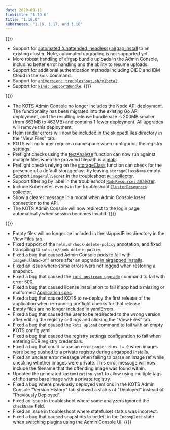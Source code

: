 ```yaml
---
date: 2020-09-11
linktitle: "1.19.0"
title: "1.19.0"
kubernetes: "1.16, 1.17, and 1.18"
---
```


{{<features>}}
  * Support for [automated (unattended, headless) airgap install](/kotsadm/installing/automating/#airgap-install) to an existing cluster. Note, automated upgrading is not supported yet.
  * More robust handling of airgap bundle uploads in the Admin Console, including better error handling and the ability to resume uploads.
  * Support for additional authentication methods including OIDC and IBM Cloud in the `kots` command.
  * Support for [`apiVersion: troubleshoot.sh/v1beta2`](https://troubleshoot.sh/docs/v1beta2/).
  * Support for [`kind: SupportBundle`](https://troubleshoot.sh/docs/support-bundle/introduction/).
{{</features>}}

{{<changes>}}
  * The KOTS Admin Console no longer includes the Node API deployment. The functionality has been migrated into the existing Go API deployment, and the resulting release bundle size is 200MB smaller (from 663MB to 463MB) and contains 1 fewer deployment. All upgrades will remove this deployment.
  * Helm render errors will now be included in the skippedFiles directory in the "View Files" tab.
  * KOTS will no longer require a namespace when configuring the registry settings.
  * Preflight checks using the [textAnalyze](https://troubleshoot.sh/docs/analyze/regex/) function can now run against multiple files when the provided filepath is a [glob](https://golang.org/pkg/path/filepath/#Glob).
  * Preflight checks relying on the [storageClass](https://troubleshoot.sh/docs/analyze/storage-class/) function can check for the presence of a default storageclass by leaving `storageClassName` empty.
  * Support `imagePullSecret` in the troubleshoot [`Run` collector](https://troubleshoot.sh/docs/collect/run/#using-opaque-secrets).
  * Supoort filtering by label in the troubleshoot [`NodeResources` analyzer](https://troubleshoot.sh/docs/analyze/node-resources/#filter-by-labels).
  * Include Kubernetes events in the troubleshoot [`ClusterResources` collector](https://troubleshoot.sh/docs/collect/cluster-resources/#cluster-resourceseventsnamespacejson).
  * Show a clearer message in a modal when Admin Console loses connection to the API.
  * The KOTS Admin Console will now redirect to the login page automatically when session becomes invalid.
{{</changes>}}

{{<fixes>}}
  * Empty files will no longer be included in the skippedFiles directory in the View Files tab.
  * Fixed support of the `helm.sh/hook-delete-policy` annotation, and fixed transpiling to `kots.io/hook-delete-policy`.
  * Fixed a bug that caused Admin Console pods to fail with `ImagePullBackOff` errors after an upgrade [in airgapped installs](/kotsadm/updating/updating-admin-console/#airgap-installations).
  * Fixed an issue where some errors were not logged when restoring a snapshot.
  * Fixed a bug that caused the [`kots upstream upgrade`](/kots-cli/upstream/) command to fail with error 500.
  * Fixed a bug that caused license installation to fail if app had a missing or malformed [Application spec](/reference/v1beta1/application/).
  * Fixed a bug that caused KOTS to re-deploy the first release of the application when re-running preflight checks for that release.
  * Empty files are no longer included in yamlErrors.
  * Fixed a bug that caused the user to be redirected to the wrong version after editing the registry settings and clicking the "View Files" tab.
  * Fixed a bug that caused the `kots upload` command to fail with an empty KOTS config.yaml.
  * Fixed a bug that caused the registry settings configuration to fail when entering ECR registry credentials.
  * Fixed a bug that could cause an error `panic: d.nx != 0` when images were being pushed to a private registry during airgapped installs.
  * Fixed an unclear error message when failing to parse an image ref while checking whether images were private. This error message will now include the filename that the offending image was found within.
  * Updated the generated `kustomization.yaml` to allow using multiple tags of the same base image with a private registry.
  * Fixed a bug where previously deployed versions in the KOTS Admin Console "Version History" tab showed a status of "Deployed" instead of "Previously Deployed".
  * Fixed an issue in troubleshoot where some analyzers ignored the `checkName` field.
  * Fixed an issue in troubleshoot where statefulset status was incorrect.
  * Fixed a bug that caused snapshots to be left in the `Incomplete` state when switching plugins using the Admin Console UI.
{{</fixes>}}
